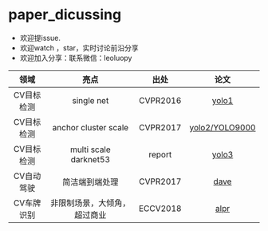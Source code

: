 # paper_dicussing


+ 欢迎提issue.
+ 欢迎watch ，star，实时讨论前沿分享
+ 欢迎加入分享：联系微信：leoluopy

|领域|亮点|出处|论文|
|:----:|:----:|:----:|:----:|
|CV目标检测|single net|CVPR2016|[yolo1](https://github.com/leoluopy/paper_discussing/blob/master/yolo/yolo1/yolo1_discussing.md)|
|CV目标检测|anchor cluster scale|CVPR2017|[yolo2/YOLO9000](https://github.com/leoluopy/paper_discussing/blob/master/yolo/yolo2/yolo2_discussing.md)|
|CV目标检测|multi scale darknet53|report|[yolo3](https://github.com/leoluopy/paper_discussing/blob/master/yolo/yolo3/yolo3_discussing.md)|
|CV自动驾驶|简洁端到端处理| CVPR2017|[dave](./DAVE/dave.md)|
|CV车牌识别|非限制场景，大倾角，超过商业|ECCV2018|[alpr](./ALPR/alpr.md)|

